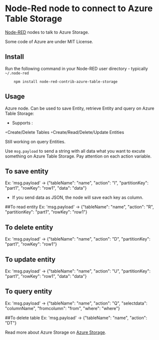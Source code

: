 Node-Red node to connect to Azure Table Storage
==============================

<a href="http://nodered.org" target="_new">Node-RED</a> nodes to talk to Azure Storage.

Some code of Azure are under MIT License.

Install
-------

Run the following command in your Node-RED user directory - typically `~/.node-red`

        npm install node-red-contrib-azure-table-storage

Usage
-----

Azure node. Can be used to save Entity, retrieve Entity and query on Azure Table Storage:

 - Supports :
 
◦Create/Delete Tables
◦Create/Read/Delete/Update Entities

Still working on query Entities.


Use `msg.payload` to send a string with all data what you want to excute something on Azure Table Storage. Pay attention on each action variable. 

## To save entity
Ex: 'msg.payload' -> {"tableName": "name", "action": "I", "partitionKey": "part1", "rowKey": "row1", "data": "data"}

- If you send data as JSON, the node will save each key as column.
 
##To read entity
Ex: 'msg.payload' -> {"tableName": "name", "action": "R", "partitionKey": "part1", "rowKey": "row1"}

## To delete entity
Ex: 'msg.payload' -> {"tableName": "name", "action": "D", "partitionKey": "part1", "rowKey": "row1"}

## To update entity
Ex: 'msg.payload' -> {"tableName": "name", "action": "U", "partitionKey": "part1", "rowKey": "row1", "data": "data"}

## To query entity
Ex: 'msg.payload' -> {"tableName": "name", "action": "Q", "selectdata": "columnName", "fromcolumn": "from", "where": "where"}
 
##To delete table
Ex: 'msg.payload' -> {"tableName": "name", "action": "DT"}


Read more about Azure Storage on <a href="https://azure.microsoft.com/pt-br/documentation/services/storage/">Azure Storage</a>.


